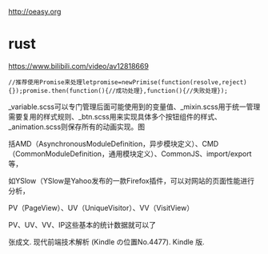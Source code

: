 http://oeasy.org

# rust
https://www.bilibili.com/video/av12818669


```
//推荐使用Promise来处理letpromise=newPrimise(function(resolve,reject){});promise.then(function(){//成功处理},function(){//失败处理});
```
_variable.scss可以专门管理后面可能使用到的变量值、_mixin.scss用于统一管理需要复用的样式规则、_btn.scss用来实现具体多个按钮组件的样式、_animation.scss则保存所有的动画实现。图

括AMD（AsynchronousModuleDefinition，异步模块定义）、CMD（CommonModuleDefinition，通用模块定义）、CommonJS、import/export等，

如YSlow（YSlow是Yahoo发布的一款Firefox插件，可以对网站的页面性能进行分析，

PV（PageView）、UV（UniqueVisitor）、VV（VisitView）

PV、UV、VV、IP这些基本的统计数据就可以了

张成文. 现代前端技术解析 (Kindle の位置No.4477). Kindle 版. 
